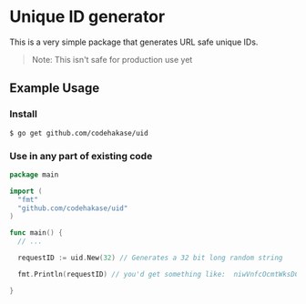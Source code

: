 # Unique ID generator
This is a very simple package that generates URL safe unique IDs.

> Note: This isn't safe for production use yet

## Example Usage 

### Install 

```shell
$ go get github.com/codehakase/uid
```

### Use in any part of existing code

```go
package main

import (
  "fmt"
  "github.com/codehakase/uid"
)

func main() {
  // ...

  requestID := uid.New(32) // Generates a 32 bit long random string

  fmt.Println(requestID) // you'd get something like:  niwVnfcOcmtWksDCNavCXeTdjWwBWZsC

}
```
